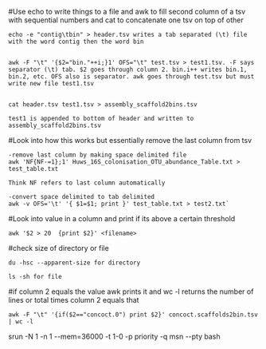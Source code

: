 #Use echo to write things to a file and awk to fill second column of a tsv with sequential numbers and cat to concatenate one tsv on top of other

```
echo -e "contig\tbin" > header.tsv writes a tab separated (\t) file with the word contig then the word bin


awk -F "\t" '{$2="bin."++i;}1' OFS="\t" test.tsv > test1.tsv. -F says separator (\t) tab. $2 goes through column 2. bin.i++ writes bin.1, bin.2, etc. OFS also is separator. awk goes through test.tsv but must write new file test1.tsv


cat header.tsv test1.tsv > assembly_scaffold2bins.tsv

test1 is appended to bottom of header and written to assembly_scaffold2bins.tsv
```

#Look into how this works but essentially remove the last column from tsv

```
-remove last column by making space delimited file
awk 'NF{NF-=1};1' Huws_16S_colonisation_OTU_abundance_Table.txt > test_table.txt

Think NF refers to last column automatically

-convert space delimited to tab delimited
awk -v OFS='\t' '{ $1=$1; print }' test_table.txt > test2.txt`
```

#Look into value in a column and print if its above a certain threshold

```
awk '$2 > 20  {print $2}' <filename> 
```

#check size of directory or file

```
du -hsc --apparent-size for directory

ls -sh for file
```

#if column 2 equals the value awk prints it and wc -l returns the number of lines or total times column 2 equals that
```
awk -F "\t" '{if($2=="concoct.0") print $2}' concoct.scaffolds2bin.tsv | wc -l
```

srun -N 1 -n 1 --mem=36000 -t 1-0 -p priority -q msn --pty bash